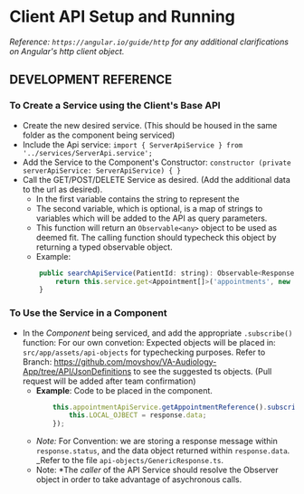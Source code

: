 # Client API Setup and Running

*Reference: `https://angular.io/guide/http` for any additional clarifications on Angular's http client object.*

## DEVELOPMENT REFERENCE
### To Create a Service using the Client's Base API 
  * Create the new desired service. (This should be housed in the same folder as the component being serviced)
  * Include the Api service: `import { ServerApiService } from '../services/ServerApi.service';`
  * Add the Service to the Component's Constructor: `constructor (private serverApiService: ServerApiService) { }`
  * Call the GET/POST/DELETE Service as desired. (Add the additional data to the url as desired).
    * In the first variable contains the string to represent the 
    * The second variable, which is optional, is a map of strings to variables which will be added to the API as query parameters.
    * This function will return an `Observable<any>` object to be used as deemed fit. The calling function should typecheck this object by returning a typed observable object.
    * Example: 
    ```javascript
        public searchApiService(PatientId: string): Observable<Response<Appointment[]>> {
            return this.service.get<Appointment[]>('appointments', new Map([['id', PatientId]]));
        }
    ```

### To Use the Service in a Component
  * In the *Component* being serviced, and add the appropriate `.subscribe()` function: For our own convetion: Expected objects will be placed in: `src/app/assets/api-objects` for typechecking purposes. Refer to Branch: https://github.com/movshov/VA-Audiology-App/tree/API/JsonDefinitions to see the suggested ts objects. (Pull request will be added after team confirmation)
    * **Example**: Code to be placed in the component.
        ```javascript
            this.appointmentApiService.getAppointmentReference().subscribe( (response: EXPECTED_OBJECT_TYPE) => {
                this.LOCAL_OJBECT = response.data;
            }); 
        ```
    * *Note:* For Convention: we are storing a response message within `response.status`, and the data object returned within `response.data`. _Refer to the file `api-objects/GenericResponse.ts`.
    * Note: *The *caller* of the API Service should resolve the Observer object in order to take advantage of asychronous calls.
